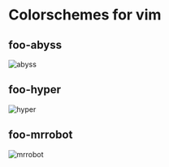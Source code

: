 # Colorschemes for vim

## foo-abyss
![abyss](https://raw.githubusercontent.com/victorze/foo/master/img/foo-abyss.png)

## foo-hyper
![hyper](https://raw.githubusercontent.com/victorze/foo/master/img/foo-hyper.png)

## foo-mrrobot
![mrrobot](https://raw.githubusercontent.com/victorze/foo/master/img/foo-mrrobot.png)


